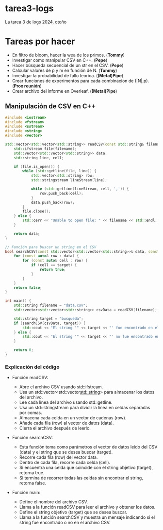 # tarea3-logs
 La tarea 3 de logs 2024, otoño

# Tareas por hacer

* En filtro de bloom, hacer la wea de los primos. (**Tommy**)
* Investigar como manipular CSV en C++. (**Pepe**)
* Hacer búsqueda secuencial de un str en el CSV. (**Pepe**)
* Calcular valores de p y m en función de N. (**Tommy**)
* Investigar la probabilidad de fallo teorica. (**(Metal)Pipe**)
* Crear funciones de experimentos para cada combinacion de (|N|,p). (**Prox reunión**)
* Crear archivo del informe en Overleaf. (**(Metal)Pipe**)


## Manipulación de CSV en C++

```cpp
#include <iostream>
#include <fstream>
#include <sstream>
#include <string>
#include <vector>

std::vector<std::vector<std::string>> readCSV(const std::string& filename) {
    std::ifstream file(filename);
    std::vector<std::vector<std::string>> data;
    std::string line, cell;

    if (file.is_open()) {
        while (std::getline(file, line)) {
            std::vector<std::string> row;
            std::stringstream lineStream(line);

            while (std::getline(lineStream, cell, ',')) {
                row.push_back(cell);
            }
            data.push_back(row);
        }
        file.close();
    } else {
        std::cerr << "Unable to open file: " << filename << std::endl;
    }

    return data;
}

// Función para buscar un string en el CSV
bool searchCSV(const std::vector<std::vector<std::string>>& data, const std::string& target) {
    for (const auto& row : data) {
        for (const auto& cell : row) {
            if (cell == target) {
                return true;
            }
        }
    }
    return false;
}

int main() {
    std::string filename = "data.csv";
    std::vector<std::vector<std::string>> csvData = readCSV(filename);

    std::string target = "busqueda";
    if (searchCSV(csvData, target)) {
        std::cout << "El string '" << target << "' fue encontrado en el archivo CSV." << std::endl;
    } else {
        std::cout << "El string '" << target << "' no fue encontrado en el archivo CSV." << std::endl;
    }

    return 0;
}
```

### Explicación del código
* Función readCSV:
    * Abre el archivo CSV usando std::ifstream.
    * Usa un std::vector<std::vector<std::string>> para almacenar los datos del archivo.
    * Lee cada línea del archivo usando std::getline.
    * Usa un std::stringstream para dividir la línea en celdas separadas por comas.
    * Almacena cada celda en un vector de cadenas (row).
    * Añade cada fila (row) al vector de datos (data).
    * Cierra el archivo después de leerlo.

* Función searchCSV:
    * Esta función toma como parámetros el vector de datos leído del CSV (data) y el string que se desea buscar (target).
    * Recorre cada fila (row) del vector data.
    * Dentro de cada fila, recorre cada celda (cell).
    * Si encuentra una celda que coincide con el string objetivo (target), retorna true.
    * Si termina de recorrer todas las celdas sin encontrar el string, retorna false.

* Función main:
    * Define el nombre del archivo CSV.
    * Llama a la función readCSV para leer el archivo y obtener los datos.
    * Define el string objetivo (target) que se desea buscar.
    * Llama a la función searchCSV y muestra un mensaje indicando si el string fue encontrado o no en el archivo CSV.